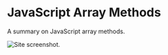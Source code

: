 # JavaScript Array Methods

A summary on JavaScript array methods.

![Site screenshot.](/site-screenshot.png)

